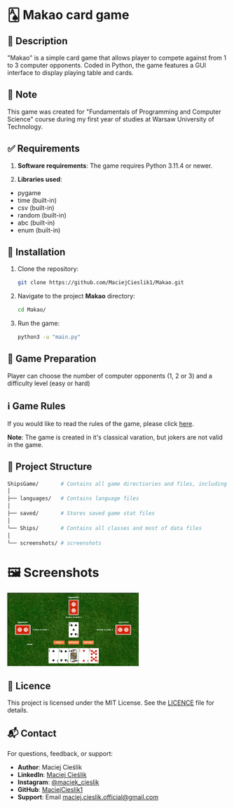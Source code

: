 # 🂡 Makao card game


## 📜 Description

"Makao" is a simple card game that allows player to compete against from 1 to 3 computer opponents. Coded in Python, the game features a GUI interface to display playing table and cards.

## 📝 Note

This game was created for "Fundamentals of Programming and Computer Science" course during my first year of studies at Warsaw University of Technology.

## ✅ Requirements

1. **Software requirements**:
The game requires Python 3.11.4 or newer.

2. **Libraries used**:
- pygame 
- time (built-in)
- csv (built-in)
- random (built-in)
- abc (built-in)
- enum (built-in)

## 💾 Installation

1. Clone the repository:
    ```sh
    git clone https://github.com/MaciejCieslik1/Makao.git
    ```
    
2. Navigate to the project **Makao** directory:
    ```sh
    cd Makao/
    ```

3. Run the game:
    ```sh
    python3 -u "main.py"
    ```

## 🎯 Game Preparation

Player can choose the number of computer opponents (1, 2 or 3) and a difficulty level (easy or hard)

## ℹ️ Game Rules

If you would like to read the rules of the game, please click [here](https://en.wikipedia.org/wiki/Macau_(card_game)).

**Note**: The game is created in it's classical varation, but jokers are not valid in the game.

## 📁 Project Structure

```bash
ShipsGame/       # Contains all game directiories and files, including main.cpp and makefile
│
├── languages/   # Contains language files 
│
├── saved/       # Stores saved game stat files
│
└── Ships/       # Contains all classes and most of data files
│
└── screenshots/ # screenshots
```

# 🖼️ Screenshots
<p align="left">
  <img src="screenshots/screenshot1.png" alt="Game frame" width="300" />
</p>

## 📜 Licence
This project is licensed under the MIT License. See the [LICENCE](https://github.com/MaciejCieslik1/ShipsGame/blob/master/LICENCE) file for details.

## 📬 Contact
For questions, feedback, or support:
- **Author**: Maciej Cieślik
- **LinkedIn**: [Maciej Cieślik](https://www.linkedin.com/in/maciej-cie%C5%9Blik-1ab60a290/)
- **Instagram**: [@maciek_cieslik](https://www.instagram.com/maciek_cieslik)
- **GitHub**: [MaciejCieslik1](https://github.com/MaciejCieslik1)
- **Support**: Email [maciej.cieslik.official@gmail.com](mailto:maciej.cieslik.official@gmail.com)








